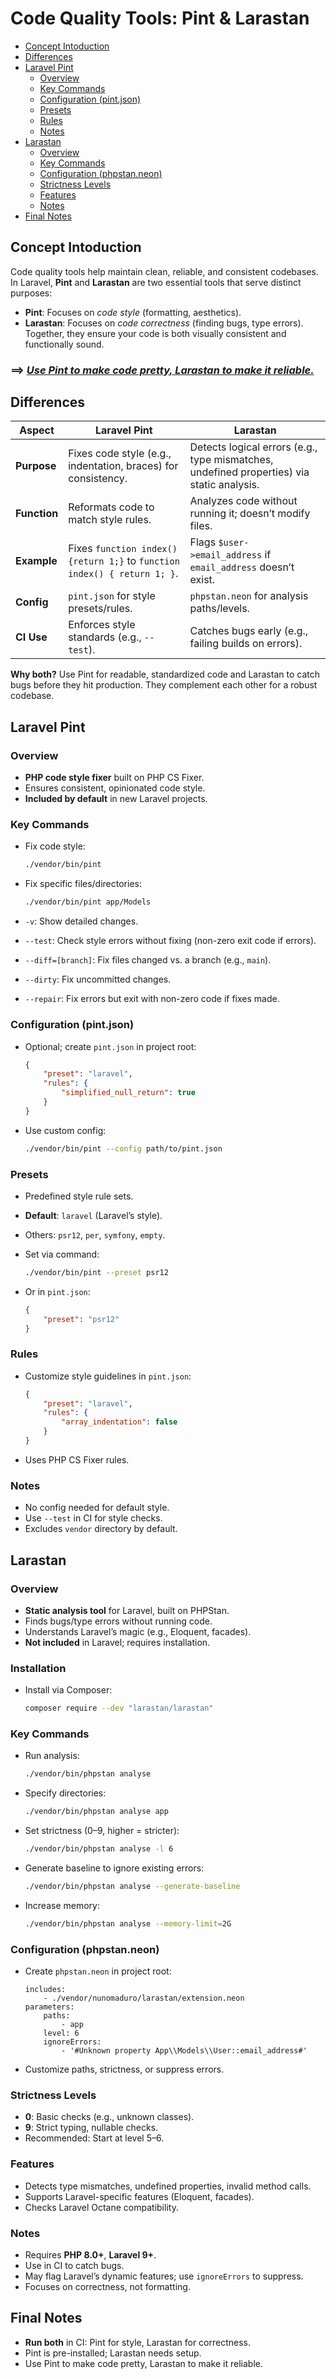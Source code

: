 # Code Quality Tools: Pint & Larastan
- [Concept Intoduction](#concept-intoduction)
- [Differences](#differences)
- [Laravel Pint](#laravel-pint)
  - [Overview](#overview)
  - [Key Commands](#key-commands)
  - [Configuration (pint.json)](#configuration-pintjson)
  - [Presets](#presets)
  - [Rules](#rules)
  - [Notes](#notes)
- [Larastan](#larastan)
  - [Overview](#overview-1)
  - [Key Commands](#key-commands-1)
  - [Configuration (phpstan.neon)](#configuration-phpstanneon)
  - [Strictness Levels](#strictness-levels)
  - [Features](#features)
  - [Notes](#notes-1)
- [Final Notes](#final-notes)

## Concept Intoduction

Code quality tools help maintain clean, reliable, and consistent codebases. In Laravel, **Pint** and **Larastan** are two essential tools that serve distinct purposes:

- **Pint**: Focuses on *code style* (formatting, aesthetics).
- **Larastan**: Focuses on *code correctness* (finding bugs, type errors).  
  Together, they ensure your code is both visually consistent and functionally sound.

### ==> *<u>Use Pint to make code pretty, Larastan to make it reliable.</u>*


## Differences

| Aspect       | Laravel Pint                                                             | Larastan                                                                                  |
| ------------ | ------------------------------------------------------------------------ | ----------------------------------------------------------------------------------------- |
| **Purpose**  | Fixes code style (e.g., indentation, braces) for consistency.            | Detects logical errors (e.g., type mismatches, undefined properties) via static analysis. |
| **Function** | Reformats code to match style rules.                                     | Analyzes code without running it; doesn’t modify files.                                   |
| **Example**  | Fixes `function index(){return 1;}` to `function index() { return 1; }`. | Flags `$user->email_address` if `email_address` doesn’t exist.                            |
| **Config**   | `pint.json` for style presets/rules.                                     | `phpstan.neon` for analysis paths/levels.                                                 |
| **CI Use**   | Enforces style standards (e.g., `--test`).                               | Catches bugs early (e.g., failing builds on errors).                                      |

**Why both?** Use Pint for readable, standardized code and Larastan to catch bugs before they hit production. They complement each other for a robust codebase.

## Laravel Pint

### Overview

- **PHP code style fixer** built on PHP CS Fixer.
- Ensures consistent, opinionated code style.
- **Included by default** in new Laravel projects.

### Key Commands

- Fix code style:
  
  ```bash
  ./vendor/bin/pint
  ```

- Fix specific files/directories:
  
  ```bash
  ./vendor/bin/pint app/Models
  ```

- `-v`: Show detailed changes.

- `--test`: Check style errors without fixing (non-zero exit code if errors).

- `--diff=[branch]`: Fix files changed vs. a branch (e.g., `main`).

- `--dirty`: Fix uncommitted changes.

- `--repair`: Fix errors but exit with non-zero code if fixes made.

### Configuration (pint.json)

- Optional; create `pint.json` in project root:
  
  ```json
  {
      "preset": "laravel",
      "rules": {
          "simplified_null_return": true
      }
  }
  ```

- Use custom config:
  
  ```bash
  ./vendor/bin/pint --config path/to/pint.json
  ```

### Presets

- Predefined style rule sets.

- **Default**: `laravel` (Laravel’s style).

- Others: `psr12`, `per`, `symfony`, `empty`.

- Set via command:
  
  ```bash
  ./vendor/bin/pint --preset psr12
  ```

- Or in `pint.json`:
  
  ```json
  {
      "preset": "psr12"
  }
  ```

### Rules

- Customize style guidelines in `pint.json`:
  
  ```json
  {
      "preset": "laravel",
      "rules": {
          "array_indentation": false
      }
  }
  ```

- Uses PHP CS Fixer rules.

### Notes

- No config needed for default style.
- Use `--test` in CI for style checks.
- Excludes `vendor` directory by default.

## Larastan

### Overview

- **Static analysis tool** for Laravel, built on PHPStan.
- Finds bugs/type errors without running code.
- Understands Laravel’s magic (e.g., Eloquent, facades).
- **Not included** in Laravel; requires installation.

### Installation

- Install via Composer:
  
  ```bash
  composer require --dev "larastan/larastan"
  ```

### Key Commands

- Run analysis:
  
  ```bash
  ./vendor/bin/phpstan analyse
  ```

- Specify directories:
  
  ```bash
  ./vendor/bin/phpstan analyse app
  ```

- Set strictness (0–9, higher = stricter):
  
  ```bash
  ./vendor/bin/phpstan analyse -l 6
  ```

- Generate baseline to ignore existing errors:
  
  ```bash
  ./vendor/bin/phpstan analyse --generate-baseline
  ```

- Increase memory:
  
  ```bash
  ./vendor/bin/phpstan analyse --memory-limit=2G
  ```

### Configuration (phpstan.neon)

- Create `phpstan.neon` in project root:
  
  ```neon
  includes:
      - ./vendor/nunomaduro/larastan/extension.neon
  parameters:
      paths:
          - app
      level: 6
      ignoreErrors:
          - '#Unknown property App\\Models\\User::email_address#'
  ```

- Customize paths, strictness, or suppress errors.

### Strictness Levels

- **0**: Basic checks (e.g., unknown classes).
- **9**: Strict typing, nullable checks.
- Recommended: Start at level 5–6.

### Features

- Detects type mismatches, undefined properties, invalid method calls.
- Supports Laravel-specific features (Eloquent, facades).
- Checks Laravel Octane compatibility.

### Notes

- Requires **PHP 8.0+**, **Laravel 9+**.
- Use in CI to catch bugs.
- May flag Laravel’s dynamic features; use `ignoreErrors` to suppress.
- Focuses on correctness, not formatting.

## Final Notes

- **Run both** in CI: Pint for style, Larastan for correctness.
- Pint is pre-installed; Larastan needs setup.
- Use Pint to make code pretty, Larastan to make it reliable.

